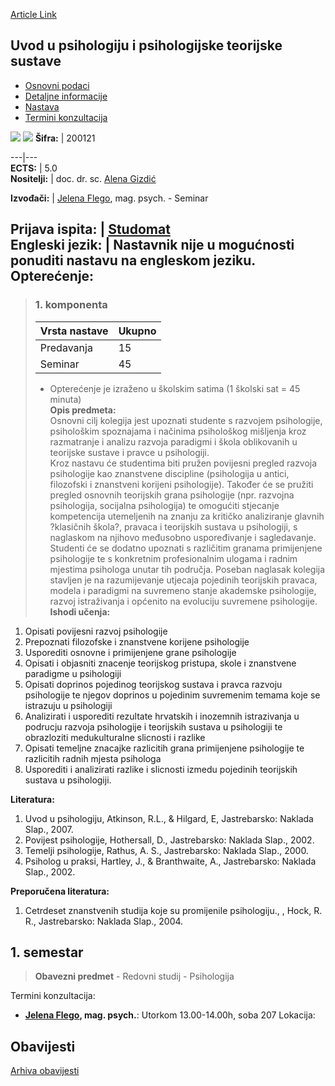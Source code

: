 [Article Link](https://www.fhs.hr/predmet/uuppts_a)

## Uvod u psihologiju i psihologijske teorijske sustave
  * [Osnovni podaci](https://www.fhs.hr/predmet/uuppts_a#v1id-523839_971376_1_0 "Osnovni podaci")
  * [Detaljne informacije](https://www.fhs.hr/predmet/uuppts_a#v1id-523839_971376_1_1 "Detaljne informacije")
  * [Nastava](https://www.fhs.hr/predmet/uuppts_a#v1id-523839_971376_1_2 "Nastava")
  * [Termini konzultacija](https://www.fhs.hr/predmet/uuppts_a#v1id-523839_971376_1_3 "Termini konzultacija")


[![](https://www.fhs.hr/img/flags/gif/hr.gif)](https://www.fhs.hr/predmet/uuppts_a) [![](https://www.fhs.hr/img/flags/gif/gb.gif)](https://www.fhs.hr/en/course/itpatsip_a)
**Šifra:** |  200121  
  
---|---  
**ECTS:** |  5.0   
**Nositelji:** |  doc. dr. sc. [Alena Gizdić](https://www.fhs.hr/djelatnik/alena.gizdic)   
  
**Izvođači:** |  [Jelena Flego](https://www.fhs.hr/djelatnik/jelena.flego), mag. psych. - Seminar  
  
**Prijava ispita:** |  [Studomat](http://www.isvu.hr/studomat)  
**Engleski jezik:** |  Nastavnik nije u mogućnosti ponuditi nastavu na engleskom jeziku.   
**Opterećenje:**  
---  
> ### 1. komponenta
> | Vrsta nastave | Ukupno  
> ---|---  
> Predavanja | 15  
> Seminar | 45  
> * Opterećenje je izraženo u školskim satima (1 školski sat = 45 minuta)   
**Opis predmeta:**  
> Osnovni cilj kolegija jest upoznati studente s razvojem psihologije, psihološkim spoznajama i načinima psihološkog mišljenja kroz razmatranje i analizu razvoja paradigmi i škola oblikovanih u teorijske sustave i pravce u psihologiji.  
>  Kroz nastavu će studentima biti pružen povijesni pregled razvoja psihologije kao znanstvene discipline (psihologija u antici, filozofski i znanstveni korijeni psihologije). Također će se pružiti pregled osnovnih teorijskih grana psihologije (npr. razvojna psihologija, socijalna psihologija) te omogućiti stjecanje kompetencija utemeljenih na znanju za kritičko analiziranje glavnih ?klasičnih škola?, pravaca i teorijskih sustava u psihologiji, s naglaskom na njihovo međusobno uspoređivanje i sagledavanje. Studenti će se dodatno upoznati s različitim granama primijenjene psihologije te s konkretnim profesionalnim ulogama i radnim mjestima psihologa unutar tih područja. Poseban naglasak kolegija stavljen je na razumijevanje utjecaja pojedinih teorijskih pravaca, modela i paradigmi na suvremeno stanje akademske psihologije, razvoj istraživanja i općenito na evoluciju suvremene psihologije.  
**Ishodi učenja:**  
  1. Opisati povijesni razvoj psihologije
  2. Prepoznati filozofske i znanstvene korijene psihologije
  3. Usporediti osnovne i primijenjene grane psihologije
  4. Opisati i objasniti znacenje teorijskog pristupa, skole i znanstvene paradigme u psihologiji
  5. Opisati doprinos pojedinog teorijskog sustava i pravca razvoju psihologije te njegov doprinos u pojedinim suvremenim temama koje se istrazuju u psihologiji
  6. Analizirati i usporediti rezultate hrvatskih i inozemnih istrazivanja u podrucju razvoja psihologije i teorijskih sustava u psihologiji te obrazloziti medukulturalne slicnosti i razlike
  7. Opisati temeljne znacajke razlicitih grana primijenjene psihologije te razlicitih radnih mjesta psihologa
  8. Usporediti i analizirati razlike i slicnosti izmedu pojedinih teorijskih sustava u psihologiji.

  
**Literatura:**  
  1. Uvod u psihologiju, Atkinson, R.L., & Hilgard, E, Jastrebarsko: Naklada Slap., 2007. 
  2. Povijest psihologije, Hothersall, D., Jastrebarsko: Naklada Slap., 2002. 
  3. Temelji psihologije, Rathus, A. S., Jastrebarsko: Naklada Slap., 2000. 
  4. Psiholog u praksi, Hartley, J., & Branthwaite, A., Jastrebarsko: Naklada Slap., 2002. 

  
**Preporučena literatura:**  
  1. Cetrdeset znanstvenih studija koje su promijenile psihologiju., , Hock, R. R., Jastrebarsko: Naklada Slap., 2004.

  
**1. semestar**  
---  
> **Obavezni predmet** - Redovni studij - Psihologija  
>   
Termini konzultacija: 
  * **[Jelena Flego](https://www.fhs.hr/djelatnik/jelena.flego), mag. psych.**: 
Utorkom 13.00-14.00h, soba 207
Lokacija: 


## Obavijesti
[Arhiva obavijesti](https://www.fhs.hr/predmet/uuppts_a?@=2180q#news_115629 "Arhiva obavijesti")

